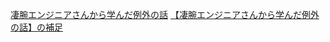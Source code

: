 [凄腕エンジニアさんから学んだ例外の話](https://qiita.com/TairaNozawa/items/ab878eaa0b9f64b9854f)
[【凄腕エンジニアさんから学んだ例外の話】の補足](https://qiita.com/TairaNozawa/items/b4eeb1828c2bbfe0a178)
